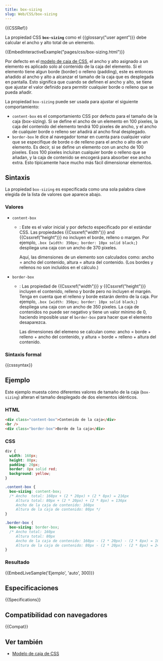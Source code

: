 ```yaml
---
title: box-sizing
slug: Web/CSS/box-sizing
---
```


{{CSSRef}}

La propiedad CSS **`box-sizing`** como el {{glossary("user agent")}} debe calcular el ancho y alto total de un elemento.

{{EmbedInteractiveExample("pages/css/box-sizing.html")}}

Por defecto en el [modelo de caja de CSS](/es/docs/Web/CSS/CSS_Box_Model/Introduction_to_the_CSS_box_model), el ancho y alto asignado a un elemento es aplicado solo al contenido de la caja del elemento. Si el elemento tiene algun borde (border) o relleno (padding), este es entonces añadido al ancho y alto a alcanzar el tamaño de la caja que es desplegada en pantalla. Esto significa que cuando se definen el ancho y alto, se tiene que ajustar el valor definido para permitir cualquier borde o relleno que se pueda añadir.

La propiedad `box-sizing` puede ser usada para ajustar el siguiente comportamiento:

- `content-box` es el comportamiento CSS por defecto para el tamaño de la caja (box-sizing). Si se define el ancho de un elemento en 100 pixeles, la caja del contenido del elemento tendrá 100 pixeles de ancho, y el ancho de cualquier borde o relleno ser añadirá al ancho final desplegado.
- `border-box` le dice al navegador tomar en cuenta para cualquier valor que se especifique de borde o de relleno para el ancho o alto de un elemento. Es decir, si se define un elemento con un ancho de 100 pixeles. Esos 100 pixeles incluíran cualquier borde o relleno que se añadan, y la caja de contenido se encogerá para absorber ese ancho extra. Esto típicamente hace mucho más fácil dimensionar elementos.

## Sintaxis

La propiedad `box-sizing` es especificada como una sola palabra clave elegida de la lista de valores que aparece abajo.

### Valores

- `content-box`

  - : Este es el valor inicial y por defecto especificado por el estándar CSS. Las propiedades {{Cssxref("width")}} and {{Cssxref("height")}} no incluyen el borde, relleno o margen. Por ejemplo, `.box {width: 350px; border: 10px solid black;}` despliega una caja con un ancho de 370 pixeles.

    Aquí, las dimensiones de un elemento son calculados como: ancho = ancho del contenido, altura = altura del contenido. (Los bordes y rellenos no son incluídos en el cálculo.)

- `border-box`

  - : Las propiedad de {{Cssxref("width")}} y {{Cssxref("height")}} incluyen el contenido, relleno y borde pero no incluyen el margén. Tenga en cuenta que el relleno y borde estarán dentro de la caja. Por ejemplo, `.box {width: 350px; border: 10px solid black;}` despliega una caja con un ancho de 350 pixeles. La caja de contenidos no puede ser negativo y tiene un valor mínimo de 0, haciendo imposible usar el `border-box` para hacer que el elemento desaparezca.

    Las dimensiones del elemeno se calculan como: ancho = borde + relleno + ancho del contenido, y altura = borde + relleno + altura del contenido.

### Sintaxis formal

{{csssyntax}}

## Ejemplo

Este ejemplo muesta cómo diferentes valores de tamaño de la caja (`box-sizing`) alteran el tamaño desplegado de dos elementos idénticos.

### HTML

```html
<div class="content-box">Contenido de la caja</div>
<br />
<div class="border-box">Borde de la caja</div>
```

### CSS

```css
div {
  width: 160px;
  height: 80px;
  padding: 20px;
  border: 8px solid red;
  background: yellow;
}

.content-box {
  box-sizing: content-box;
  /* Ancho  total: 160px + (2 * 20px) + (2 * 8px) = 216px
     Altura total: 80px + (2 * 20px) + (2 * 8px) = 136px
     Ancho de la caja de contenido: 160px
     Altura de la caja de contenido: 80px */
}

.border-box {
  box-sizing: border-box;
  /* Ancho total: 160px
     Altura total: 80px
     Ancho de la caja de contenido: 160px - (2 * 20px) - (2 * 8px) = 104px
     Altura de la caja de contenido: 80px - (2 * 20px) - (2 * 8px) = 24px */
}
```

### Resultado

{{EmbedLiveSample('Ejemplo', 'auto', 300)}}

## Especificaciones

{{Specifications}}

## Compatibilidad con navegadores

{{Compat}}

## Ver también

- [Modelo de caja de CSS](/es/docs/Web/CSS/CSS_Box_Model/Introduction_to_the_CSS_box_model)
